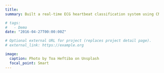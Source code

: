 ```yaml
---
title: 
summary: Built a real-time ECG heartbeat classification system using CNNs trained on the MIT-BIH dataset. The model automatically extracts key temporal ECG features and was optimized with Optuna, with experiments tracked via MLFlow for robust performance. Deployed as a scalable REST API on AWS EC2, the system accepts CSV inputs and delivers fast, accurate predictions, achieving 95% accuracy in classifying arrhythmias. This end-to-end solution enables cardiologists and researchers to analyze their own data in real-world healthcare settings, improving clinical diagnosis through efficient, scalable arrhythmia detection.

# tags:
#   - Demo
date: "2016-04-27T00:00:00Z"

# Optional external URL for project (replaces project detail page).
# external_link: https://example.org

image:
  caption: Photo by Toa Heftiba on Unsplash
  focal_point: Smart
---
```

